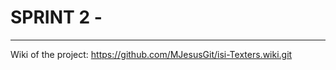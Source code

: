 # SPRINT 2 - 
-----------------------

Wiki of the project: https://github.com/MJesusGit/isi-Texters.wiki.git
